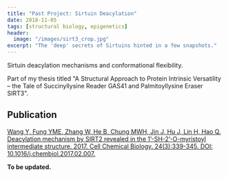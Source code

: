 ```yaml
---
title: "Past Project: Sirtuin Deacylation"
date: 2018-11-05
tags: [structural biology, epigenetics]
header:
  image: "/images/sirt3_crop.jpg"
excerpt: "The 'deep' secrets of Sirtuins hinted in a few snapshots."
---
```

Sirtuin deacylation mechanisms and conformational flexibility.

Part of my thesis titled "A Structural Approach to Protein Intrinsic Versatility – the Tale of Succinyllysine Reader GAS41 and Palmitoyllysine Eraser SIRT3".

## Publication
[Wang Y, Fung YME, Zhang W, He B, Chung MWH, Jin J, Hu J, Lin H, Hao Q. Deacylation mechanism by SIRT2 revealed in the 1’-SH-2’-O-myristoyl intermediate structure. 2017. Cell Chemical Biology. 24(3):339-345. DOI: 10.1016/j.chembiol.2017.02.007.](https://www.cell.com/cell-chemical-biology/fulltext/S2451-9456(17)30037-5)

**To be updated.**
